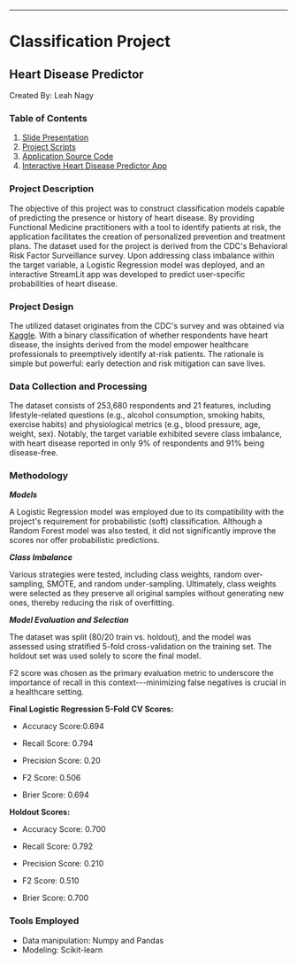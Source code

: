 ---

# Classification Project

## Heart Disease Predictor

Created By: Leah Nagy

### Table of Contents

1.  [Slide
    Presentation](https://github.com/leahnagy/heart-disease-predictor/blob/main/slides.pdf)
2.  [Project
    Scripts](https://github.com/leahnagy/heart-disease-predictor/blob/main/code.ipynb)
3.  [Application Source
    Code](https://github.com/leahnagy/heart-disease-predictor/blob/main/streamlit_code.py)
4.  [Interactive Heart Disease Predictor
    App](https://share.streamlit.io/leahnagy/streamlit-heart-disease/main/proj_streamlit2.py)

### Project Description

The objective of this project was to construct classification models
capable of predicting the presence or history of heart disease. By
providing Functional Medicine practitioners with a tool to identify
patients at risk, the application facilitates the creation of
personalized prevention and treatment plans. The dataset used for the
project is derived from the CDC's Behavioral Risk Factor Surveillance
survey. Upon addressing class imbalance within the target variable, a
Logistic Regression model was deployed, and an interactive StreamLit app
was developed to predict user-specific probabilities of heart disease.

### Project Design

The utilized dataset originates from the CDC's survey and was obtained
via
[Kaggle](https://www.kaggle.com/datasets/alexteboul/heart-disease-health-indicators-dataset).
With a binary classification of whether respondents have heart disease,
the insights derived from the model empower healthcare professionals to
preemptively identify at-risk patients. The rationale is simple but
powerful: early detection and risk mitigation can save lives.

### Data Collection and Processing

The dataset consists of 253,680 respondents and 21 features, including
lifestyle-related questions (e.g., alcohol consumption, smoking habits,
exercise habits) and physiological metrics (e.g., blood pressure, age,
weight, sex). Notably, the target variable exhibited severe class
imbalance, with heart disease reported in only 9% of respondents and 91%
being disease-free.

### Methodology

***Models***

A Logistic Regression model was employed due to its compatibility with
the project's requirement for probabilistic (soft) classification.
Although a Random Forest model was also tested, it did not significantly
improve the scores nor offer probabilistic predictions.

***Class Imbalance***

Various strategies were tested, including class weights, random
over-sampling, SMOTE, and random under-sampling. Ultimately, class
weights were selected as they preserve all original samples without
generating new ones, thereby reducing the risk of overfitting.

***Model Evaluation and Selection***

The dataset was split (80/20 train vs. holdout), and the model was
assessed using stratified 5-fold cross-validation on the training set.
The holdout set was used solely to score the final model.

F2 score was chosen as the primary evaluation metric to underscore the
importance of recall in this context---minimizing false negatives is
crucial in a healthcare setting.

**Final Logistic Regression 5-Fold CV Scores:**

-   Accuracy Score:0.694

-   Recall Score: 0.794

-   Precision Score: 0.20

-   F2 Score: 0.506

-   Brier Score: 0.694

**Holdout Scores:**

-   Accuracy Score: 0.700

-   Recall Score: 0.792

-   Precision Score: 0.210

-   F2 Score: 0.510

-   Brier Score: 0.700

### Tools Employed

-   Data manipulation: Numpy and Pandas
-   Modeling: Scikit-learn

### 
